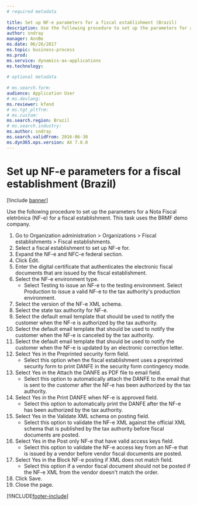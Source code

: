 ```yaml
--- 
# required metadata 
 
title: Set up NF-e parameters for a fiscal establishment (Brazil)
description: Use the following procedure to set up the parameters for a Nota Fiscal eletrônica (NF-e) for a fiscal establishment. 
author: sndray
manager: AnnBe 
ms.date: 06/26/2017
ms.topic: business-process 
ms.prod:  
ms.service: dynamics-ax-applications 
ms.technology:  
 
# optional metadata 
 
# ms.search.form:   
audience: Application User 
# ms.devlang:  
ms.reviewer: kfend
# ms.tgt_pltfrm:  
# ms.custom:  
ms.search.region: Brazil
# ms.search.industry: 
ms.author: sndray
ms.search.validFrom: 2016-06-30 
ms.dyn365.ops.version: AX 7.0.0 
---
```

# Set up NF-e parameters for a fiscal establishment (Brazil)

[!include [banner](../../includes/banner.md)]

Use the following procedure to set up the parameters for a Nota Fiscal eletrônica (NF-e) for a fiscal establishment. This task uses the BRMF demo company.

1. Go to Organization administration > Organizations > Fiscal establishments > Fiscal establishments.
2. Select a fiscal establishment to set up NF-e for.
3. Expand the NF-e and NFC-e federal section.
4. Click Edit.
5. Enter the digital certificate that authenticates the electronic fiscal documents that are issued by the fiscal establishment.
6. Select the NF-e environment type.
    * Select Testing to issue an NF-e to the testing environment. Select Production to issue a valid NF-e to the tax authority's production environment.  
7. Select the version of the NF-e XML schema.
8. Select the state tax authority for NF-e.
9. Select the default email template that should be used to notify the customer when the NF-e is authorized by the tax authority.
10. Select the default email template that should be used to notify the customer when the NF-e is canceled by the tax authority.
11. Select the default email template that should be used to notify the customer when the NF-e is updated by an electronic correction letter.
12. Select Yes in the Preprinted security form field.
    * Select this option when the fiscal establishment uses a preprinted security form to print DANFE in the security form contingency mode.  
13. Select Yes in the Attach the DANFE as PDF file to  email field.
    * Select this option to automatically attach the DANFE to the email that is sent to the customer after the NF-e has been authorized by the tax authority.  
14. Select Yes in the Print DANFE when NF-e is approved field.
    * Select this option to automatically print the DANFE after the NF-e has been authorized by the tax authority.  
15. Select Yes in the Validate XML schema on posting field.
    * Select this option to validate the NF-e XML against the official XML schema that is published by the tax authority before fiscal documents are posted.  
16. Select Yes in the Post only NF-e that have valid access keys field.
    * Select this option to validate the NF-e access key from an NF-e that is issued by a vendor before vendor fiscal documents are posted.  
17. Select Yes in the Block NF-e posting if XML does not match field.
    * Select this option if a vendor fiscal document should not be posted if the NF-e XML from the vendor doesn't match the order.  
18. Click Save.
19. Close the page.



[!INCLUDE[footer-include](../../../includes/footer-banner.md)]